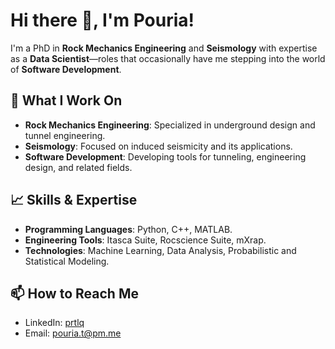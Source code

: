 # Hi there 👋, I'm Pouria!

I'm a PhD in **Rock Mechanics Engineering** and **Seismology** with expertise as a **Data Scientist**—roles that occasionally have me stepping into the world of **Software Development**.

## 🔧 What I Work On

- **Rock Mechanics Engineering**: Specialized in underground design and tunnel engineering.
- **Seismology**: Focused on induced seismicity and its applications.
- **Software Development**: Developing tools for tunneling, engineering design, and related fields.

## 📈 Skills & Expertise

- **Programming Languages**: Python, C++, MATLAB.
- **Engineering Tools**: Itasca Suite, Rocscience Suite, mXrap.
- **Technologies**: Machine Learning, Data Analysis, Probabilistic and Statistical Modeling.

## 📫 How to Reach Me

- LinkedIn: [prtlq](https://www.linkedin.com/in/prtlq)
- Email: [pouria.t@pm.me](mailto:pouria.t@pm.me)
